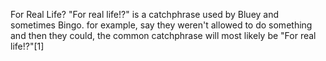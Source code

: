 For Real Life?
"For real life!?" is a catchphrase used by Bluey and sometimes Bingo. for example, say they weren't allowed to do something and then they could, the common catchphrase will most likely be "For real life!?"[1]
